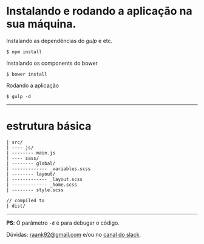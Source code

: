 # Instalando e rodando a aplicação na sua máquina.
Instalando as dependências do *gulp* e etc.
```
$ npm install
```
Instalando os components do bower
```
$ bower install
```
Rodando a aplicação
```
$ gulp -d
```
---
# estrutura básica
```
| src/
| ---- js/
| -------- main.js
| ---- sass/
| -------- global/
| ------------- _variables.scss
| -------- layout/
| ------------- _layout.scss
| ------------- _home.scss
| -------- style.scss

// compiled to
| dist/
```
---
**PS**: O parâmetro `-d` é para debugar o código.

Dúvidas: raank92@gmail.com e/ou no [canal do slack](https://conscientize-se.slack.com).
